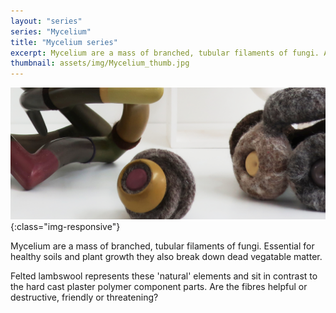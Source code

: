 ```yaml
---
layout: "series"
series: "Mycelium"
title: "Mycelium series"
excerpt: Mycelium are a mass of branched, tubular filaments of fungi. Are the fibres helpful or destructive, friendly or threatening?
thumbnail: assets/img/Mycelium_thumb.jpg
---
```


![Mycelium Sculptures](/assets/img/Mycelium_series_01.jpg){:class="img-responsive"}

Mycelium are a mass of branched, tubular filaments of fungi. Essential for healthy soils and plant growth they also break down dead vegatable matter.

Felted lambswool represents these 'natural' elements and sit in contrast to the hard cast plaster polymer component parts. Are the fibres helpful or destructive, friendly or threatening? 